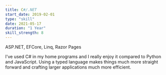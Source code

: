 ```yaml
---
title: C#/.NET
start_date: 2019-02-01
type: "skill"
date: 2021-05-17
duration: "1 Year"
skill_strength: 8
---
```


ASP.NET, EFCore, Linq, Razor Pages

I've used C# in my home programs and I really enjoy it compared to Python and JavaScript.
Using a typed language makes things much more straight forward and crafting larger applications
much more efficient.